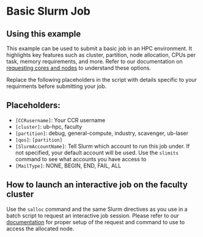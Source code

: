 # Basic Slurm Job

## Using this example

This example can be used to submit a basic job in an HPC environment. It highlights key features such as cluster, partition, node allocation, CPUs per task, memory requirements, and more. Refer to our documentation on [requesting cores and nodes](https://docs.ccr.buffalo.edu/en/latest/hpc/jobs/#requesting-cores-and-nodes) to understand these options.

Replace the following placeholders in the script with details specific to your requirments before submitting your job.

## Placeholders:

- `[CCRusername]`: Your CCR username
- `[cluster]`: ub-hpc, faculty
- `[partition]`: debug, general-compute, industry, scavenger, ub-laser
- `[qos]`: `[partition]`
- `[SlurmAccountName]`: Tell Slurm which account to run this job under. If not specified, your default account will be used. Use the `slimits` command to see what accounts you have access to
- `[MailType]`: NONE, BEGIN, END, FAIL, ALL

## How to launch an interactive job on the faculty cluster  

Use the `salloc` command and the same Slurm directives as you use in a batch script to request an interactive job session.  Please refer to our [documentation](https://docs.ccr.buffalo.edu/en/latest/hpc/jobs/#interactive-job-submission) for proper setup of the request and command to use to access the allocated node.
